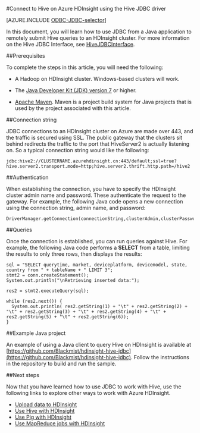 <properties
 pageTitle="Use JDBC to query Hive on Azure HDInsight"
 description="Learn how to use JDBC to connect to Hive on Azure HDInsight and remotely run queries on data stored in the cloud."
 services="hdinsight"
 documentationCenter=""
 authors="Blackmist"
 manager="paulettm"
 editor="cgronlun"
	tags="azure-portal"/>

<tags
	ms.service="hdinsight"
	ms.date="09/23/2015"
	wacn.date=""/>

#Connect to Hive on Azure HDInsight using the Hive JDBC driver

[AZURE.INCLUDE [ODBC-JDBC-selector](../includes/hdinsight-selector-odbc-jdbc.md)]

In this document, you will learn how to use JDBC from a Java application to remotely submit Hive queries to an HDInsight cluster. For more information on the Hive JDBC Interface, see [HiveJDBCInterface](https://cwiki.apache.org/confluence/display/Hive/HiveJDBCInterface).

##Prerequisites

To complete the steps in this article, you will need the following:

* A Hadoop on HDInsight cluster.  Windows-based clusters will work.

* The [Java Developer Kit (JDK) version 7](https://www.oracle.com/technetwork/java/javase/downloads/jdk7-downloads-1880260.html) or higher.

* [Apache Maven](https://maven.apache.org). Maven is a project build system for Java projects that is used by the project associated with this article.

##Connection string

JDBC connections to an HDInsight cluster on Azure are made over 443, and the traffic is secured using SSL. The public gateway that the clusters sit behind redirects the traffic to the port that HiveServer2 is actually listening on. So a typical connection string would like the following:

    jdbc:hive2://CLUSTERNAME.azurehdinsight.cn:443/default;ssl=true?hive.server2.transport.mode=http;hive.server2.thrift.http.path=/hive2

##Authentication

When establishing the connection, you have to specify the HDInsight cluster admin name and password. These authenticate the request to the gateway. For example, the following Java code opens a new connection using the connection string, admin name, and password:

    DriverManager.getConnection(connectionString,clusterAdmin,clusterPassword);

##Queries

Once the connection is established, you can run queries against Hive. For example, the following Java code performs a __SELECT__ from a table, limiting the results to only three rows, then displays the results:

    sql = "SELECT querytime, market, deviceplatform, devicemodel, state, country from " + tableName + " LIMIT 3";
    stmt2 = conn.createStatement();
    System.out.println("\nRetrieving inserted data:");

    res2 = stmt2.executeQuery(sql);

    while (res2.next()) {
      System.out.println( res2.getString(1) + "\t" + res2.getString(2) + "\t" + res2.getString(3) + "\t" + res2.getString(4) + "\t" + res2.getString(5) + "\t" + res2.getString(6));
    }

##Example Java project

An example of using a Java client to query Hive on HDInsight is available at [https://github.com/Blackmist/hdinsight-hive-jdbc](https://github.com/Blackmist/hdinsight-hive-jdbc). Follow the instructions in the repository to build and run the sample.

##Next steps

Now that you have learned how to use JDBC to work with Hive, use the following links to explore other ways to work with Azure HDInsight.

* [Upload data to HDInsight](/documentation/articles/hdinsight-upload-data)
* [Use Hive with HDInsight](/documentation/articles/hdinsight-use-hive)
* [Use Pig with HDInsight](/documentation/articles/hdinsight-use-pig)
* [Use MapReduce jobs with HDInsight](/documentation/articles/hdinsight-use-mapreduce)
